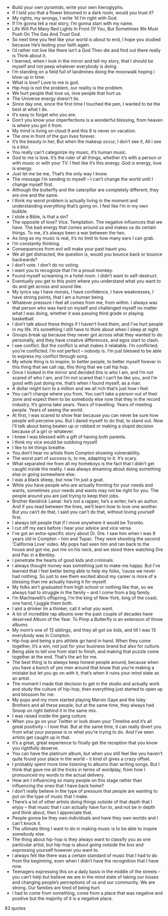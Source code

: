  - Build your own pyramids, write your own hieroglyphs.
 - If I told you that a flower bloomed in a dark room, would you trust it?
 - My rights, my wrongs, I write ’til I’m right with God.
 - If I’m gonna tell a real story, I’m gonna start with my name.
 - Life Will Put Many Red Lights In Front Of You, But Sometimes We Must Push On The Gas And Trust God.
 - So next time you feel like your world is about to end, I hope you studied because He’s testing your faith again.
 - I’d rather not live like there isn’t a God Then die and find out there really is Think about it.
 - I learned, when I look in the mirror and tell my story, that I should be myself and not peep whatever everybody is doing.
 - I’m standing on a field full of landmines doing the moonwalk hoping i blow up in time.
 - What is love? Love to me is god.
 - Hip-hop is not the problem, our reality is the problem.
 - We hurt people that love us, love people that hurt us.
 - The Universe energy doesn’t lie.
 - Since day one, since the first time I touched the pen, I wanted to be the best at what I do.
 - It’s easy to forget who you are.
 - Don’t you know your imperfections is a wonderful blessing, from heaven is where you got it from.
 - My mind is living on cloud 9 and this 9 is never on vacation.
 - The one in front of the gun lives forever.
 - It’s the beauty in her, But when the makeup occur, I don’t see it, All i see is a blur.
 - You really can’t categorize my music, it’s human music.
 - God to me is love. It’s the ruler of all things, whether it’s with a person or with music or with your TV. I feel like it’s this energy. God is energy, love is energy.
 - Just let me be me, That’s the only way I know.
 - The message I’m sending to myself – I can’t change the world until I change myself first.
 - Although the butterfly and the caterpillar are completely different, they are one and the same.
 - I think my worst problem is actually living in the moment and understanding everything that’s going on. I feel like I’m in my own bubble.
 - I stole a Bible, is that a sin?
 - The opposite of love? Vice. Temptation. The negative influences that we have. The bad energy that comes around us and makes us do certain things. To me, it’s always been a war between the two.
 - As long as my music is real, it’s no limit to how many ears I can grab.
 - I’m constantly thinking.
 - Consequences from evil will make your past haunt you.
 - We all get distracted, the question is, would you bounce back or bounce backwards?
 - I don’t vote. I don’t do no voting.
 - I want you to recognize that I’m a proud monkey.
 - Found myself screaming in a hotel room. I didn’t want to self-destruct.
 - Eventually you get to this point where you understand what you want to do and get across and sound like.
 - My lyrics say I have morals, I have confidence, I have weaknesses, I have strong points, that I am a human being.
 - Whatever pressure I feel all comes from me, from within. I always was that person who was hard on myself and challenged myself no matter what I was doing, whether it was passing third grade or playing basketball.
 - I don’t talk about these things if I haven’t lived them, and I’ve hurt people in my life. It’s something I still have to think about when I sleep at night.
 - Groups break up because they never got across what they wanted to do personally, and they have creative differences, and egos start to clash.
 - I see conflict. But the conflict is what makes it relatable. I’m conflicted; you’re conflicted. I’m not perfect – nobody is. I’m just blessed to be able to express my conflict through song.
 - My whole thing is to inspire, to better people, to better myself forever in this thing that we call rap, this thing that we call hip hop.
 - Once I looked in the mirror and decided this is who I am, and I’m not scared of who I am, and I’m not scared that I can’t be like you, and I’m good with just doing me, that’s when I found myself, as a man.
 - A dollar might turn to a million and we all rich that’s just how i feel.
 - You can’t change where you from. You can’t take a person out of their zone and expect them to be somebody else now that they in the record industry. It’s gonna take years. Years of travelling. Years of meeting people. Years of seeing the world.
 - At first, I was scared to show fear because you can never be sure how people will perceive you. But I dared myself to do that, to stand out. Now I’ll talk about being beaten up or robbed or making a stupid decision because of a girl or whatever.
 - I knew I was blessed with a gift of having both parents.
 - I think my vice would be outdoing myself.
 - I like to let things breathe.
 - You don’t hear no artists from Compton showing vulnerability.
 - The worst part of success is, to me, adapting to it. It’s scary.
 - What separated me from all my homeboys is the fact that I didn’t get caught inside the reality. I was always dreaming about doing something else or going somewhere else.
 - I was a black sheep, but now I’m just a goat.
 - While you have people who are actually fronting for your needs and wants, sometimes your needs and wants may not be right for you. The people around you are just trying to keep their jobs.
 - Brother Kendrick Lamar: he’s not a rapper, he’s a writer, he’s an author. And if you read between the lines, we’ll learn how to love one another. But you can’t do that, I said you can’t do that, without loving yourself first.
 - I always tell people that if I move anywhere it would be Toronto.
 - I cut off my ears before i hear your advice and vice versa.
 - I’ve got an extra-specific story about Dr. Dre. I saw him when I was 9 years old in Compton – him and Tupac. They were shooting the second ‘California Love’ video. My pops had seen him and ran back to the house and got me, put me on his neck, and we stood there watching Dre and Pac in a Bentley.
 - I penetrate the hearts of good kids and criminals.
 - I always thought money was something just to make me happy. But I’ve learned that I feel better being able to help my folks, ’cause we never had nothing. So just to see them excited about my career is more of a blessing than me actually having it for myself.
 - My folks ain’t graduated from high school or nothing like that, so we always had to struggle in the family – and I come from a big family.
 - I’m Machiavelli’s offspring, I’m the king of New York, king of the coast, one hand, I juggle them both.
 - I aint a drinker Im a thinker, call it what you want.
 - A lot of incredible rap albums over the past couple of decades have deserved Album of the Year. To Pimp a Butterfly is an extension of those albums.
 - My mom’s one of 13 siblings, and they all got six kids, and till I was 13 everybody was in Compton.
 - Hip-hop and being a pro athlete go hand in hand. When they come together, it’s a win, not just for your business brand but also for culture.
 - Being able to tell one from start to finish, and making that puzzle come together at the end. That’s the art for me.
 - The best thing is to always keep honest people around, because when you have a bunch of yes men around that know that you’re making a mistake but let you go on with it, that’s when it ruins your mind state as an artist.
 - The moment I made that decision to get in the studio and actually work and study the culture of hip-hop, then everything just started to open up and blossom for me.
 - My pops and my mom started playing Marvin Gaye and the Isley Brothers and all these people, but at the same time, they always had Snoop on right behind it in the same mix.
 - I was raised inside the gang culture.
 - When you go on your Twitter or look down your Timeline and it’s all great positivity – I love that. But at the same time, it can really divert you from what your purpose is or what you’re trying to do. And I’ve seen artists get caught up in that.
 - It’s a great, great experience to finally get the reception that you know you rightfully deserve.
 - You can have the platinum album, but when you still feel like you haven’t quite found your place in the world – it kind of gives a crazy offset.
 - I probably spent more time listening to albums than writing songs. But I think that gave me all the tricks in terms of wordplay, from how I pronounced my words to the actual delivery.
 - How am I influencing so many people on this stage rather than influencing the ones that I have back home?
 - I don’t really believe in the type of pressure that people are wanting to put on the type of music that I make.
 - There’s a lot of other artists doing things outside of that depth that I enjoy – that music that I can actually have fun to, and not be in depth and think about, then I appreciate that.
 - People gonna be they own individuals and have they own worlds and I can’t knock it.
 - The ultimate thing I want to do in making music is to be able to inspire somebody else.
 - The thing about hip-hop is they always want to classify you as one particular artist, but hip-hop is about going outside the box and expressing yourself however you want to.
 - I always felt like there was a certain standard of music that I had to do from the beginning, even when I didn’t have the recognition that I have now.
 - Teenagers expressing this on a daily basis in the middle of the streets – you can’t help but believe we are in the mind state of taking our losses and changing people’s perceptions of us and our community. We are strong. Our families are tired of being hurt.
 - I had to come from something, come from a place that was negative and positive but the majority of it is a negative place.

83 quotes